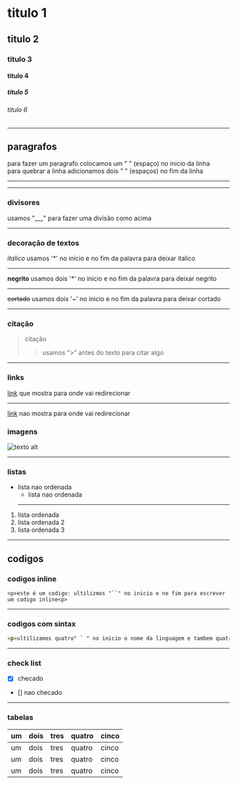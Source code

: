 <!-- titulos -->
# titulo 1
## titulo 2
### titulo 3
#### titulo 4
##### titulo 5
###### titulo 6
___
<!-- paragrafos -->
## paragrafos
 para fazer um paragrafo colocamos um " " (espaço) no inicio da linha  
 para quebrar a linha adicionamos dois " " (espaços) no fim da linha
___
<!-- divisores -->
___
### divisores
usamos "___" para fazer uma divisão como acima
___
<!-- decoraçao de texto -->
### decoração de textos
*italico* usamos '*' no inicio e no fim da palavra para deixar italico
___
**negrito** usamos dois '*' no inicio e no fim da palavra para deixar negrito
___
~~cortado~~ usamos dois '~' no inicio e no fim da palavra para deixar cortado
___
<!-- citação -->
### citação
>citação 
>> usamos ">" antes do texto para citar algo
___
<!-- links -->
### links
[link](https://github.com/) que mostra para onde vai redirecionar
___
[link](https://github.com/ "igor") nao mostra para onde vai redirecionar
<!-- imagens -->
### imagens
![texto alt](chrome://favicon/size/64@1x/https://github.com/)
___
<!-- listas -->
### listas
* lista nao ordenada
    * lista nao ordenada
    ___
1. lista ordenada
1. lista ordenada 2
1. lista ordenada 3
___
<!-- codigos  -->
## codigos
<!-- codigo inline  -->
### codigos inline
`<p>este é um codigo: ultilizmos "``" no inicio e no fim para escrever um codigo inline<p>`
___
<!-- codigos com sintax -->
### codigos com sintax
````html
<p>ultilizamos quatro" ` " no inicio o nome da linguagem e tambem quatro " ` "  no final do codigo</p>
````
___
<!-- check-list -->
### check list
* [x] checado
* [] nao checado
___
<!-- tabelas -->
### tabelas 
|um |dois|tres|quatro|cinco|
|---|---|---|---|---|
|um |dois|tres|quatro|cinco|
|um |dois|tres|quatro|cinco|
|um |dois|tres|quatro|cinco|
